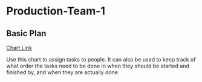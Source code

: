 # Production-Team-1

## Basic Plan

[Chart Link](https://docs.google.com/spreadsheets/d/1gb-yZs5PIS4-eRLvfJc5O4DliXCMpXUk/edit?gid=3268689#gid=3268689)

Use this chart to assign tasks to people. It can also be used to keep track of what order the tasks need to be done in when they should be started and finished by, and when they are actually done. 
